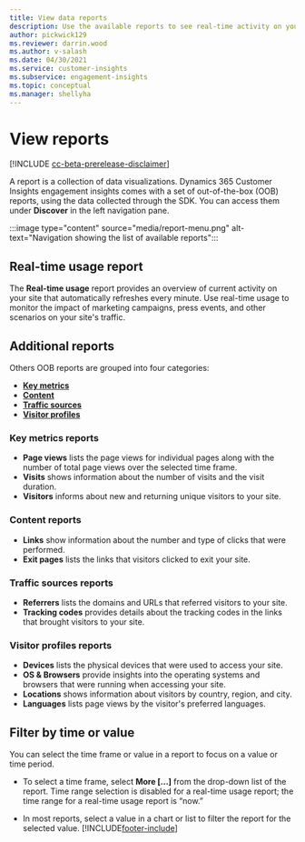 ```yaml
---
title: View data reports
description: Use the available reports to see real-time activity on your site.
author: pickwick129
ms.reviewer: darrin.wood
ms.author: v-salash
ms.date: 04/30/2021
ms.service: customer-insights
ms.subservice: engagement-insights 
ms.topic: conceptual
ms.manager: shellyha
---
```


# View reports

[!INCLUDE [cc-beta-prerelease-disclaimer](includes/cc-beta-prerelease-disclaimer.md)]

A report is a collection of data visualizations. Dynamics 365 Customer Insights engagement insights comes with a set of out-of-the-box (OOB) reports, using the data collected through the SDK. You can access them under **Discover** in the left navigation pane.

:::image type="content" source="media/report-menu.png" alt-text="Navigation showing the list of available reports":::

## Real-time usage report

The  **Real-time usage** report provides an overview of current activity on your site that automatically refreshes every minute. Use real-time usage to monitor the impact of marketing campaigns, press events, and other scenarios on your site's traffic.

## Additional reports

Others OOB reports are grouped into four categories:

- **[Key metrics](#key-metrics-reports)**
- **[Content](#content-reports)**
- **[Traffic sources](#traffic-sources-reports)**
- **[Visitor profiles](#visitor-profiles-reports)**

### Key metrics reports

- **Page views** lists the page views for individual pages along with the number of total page views over the selected time frame.
- **Visits** shows information about the number of visits and the visit duration.
- **Visitors** informs about new and returning unique visitors to your site.

### Content reports

- **Links** show information about the number and type of clicks that were performed.
- **Exit pages** lists the links that visitors clicked to exit your site.

### Traffic sources reports

- **Referrers** lists the domains and URLs that referred visitors to your site.
- **Tracking codes** provides details about the tracking codes in the links that brought visitors to your site.

### Visitor profiles reports

- **Devices** lists the physical devices that were used to access your site.
- **OS & Browsers** provide insights into the operating systems and browsers that were running when accessing your site.
- **Locations** shows information about visitors by country, region, and city.
- **Languages** lists page views by the visitor's preferred languages.

## Filter by time or value

You can select the time frame or value in a report to focus on a value or time period. 

- To select a time frame, select **More [...]** from the drop-down list of the report. Time range selection is disabled for a real-time usage report; the time range for a real-time usage report is “now.”

- In most reports, select a value in a chart or list to filter the report for the selected value.
[!INCLUDE[footer-include](../includes/footer-banner.md)]